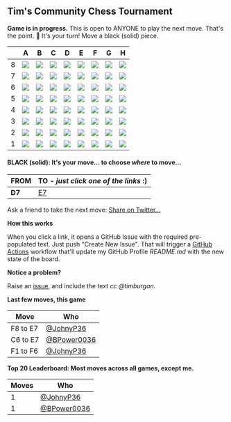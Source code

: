 
## Tim's Community Chess Tournament

**Game is in progress.** This is open to ANYONE to play the next move. That's the point. :wave:  It's your turn! Move a black (solid) piece.

|   | A | B | C | D | E | F | G | H |
| - | - | - | - | - | - | - | - | - |
| 8 | ![](https://raw.githubusercontent.com/BPower0036/timburgan/master/chess_images/r.png) | ![](https://raw.githubusercontent.com/BPower0036/timburgan/master/chess_images/blank.png) | ![](https://raw.githubusercontent.com/BPower0036/timburgan/master/chess_images/b.png) | ![](https://raw.githubusercontent.com/BPower0036/timburgan/master/chess_images/blank.png) | ![](https://raw.githubusercontent.com/BPower0036/timburgan/master/chess_images/blank.png) | ![](https://raw.githubusercontent.com/BPower0036/timburgan/master/chess_images/blank.png) | ![](https://raw.githubusercontent.com/BPower0036/timburgan/master/chess_images/blank.png) | ![](https://raw.githubusercontent.com/BPower0036/timburgan/master/chess_images/blank.png) |
| 7 | ![](https://raw.githubusercontent.com/BPower0036/timburgan/master/chess_images/p.png) | ![](https://raw.githubusercontent.com/BPower0036/timburgan/master/chess_images/blank.png) | ![](https://raw.githubusercontent.com/BPower0036/timburgan/master/chess_images/blank.png) | ![](https://raw.githubusercontent.com/BPower0036/timburgan/master/chess_images/k.png) | ![](https://raw.githubusercontent.com/BPower0036/timburgan/master/chess_images/Q.png) | ![](https://raw.githubusercontent.com/BPower0036/timburgan/master/chess_images/blank.png) | ![](https://raw.githubusercontent.com/BPower0036/timburgan/master/chess_images/blank.png) | ![](https://raw.githubusercontent.com/BPower0036/timburgan/master/chess_images/blank.png) |
| 6 | ![](https://raw.githubusercontent.com/BPower0036/timburgan/master/chess_images/blank.png) | ![](https://raw.githubusercontent.com/BPower0036/timburgan/master/chess_images/blank.png) | ![](https://raw.githubusercontent.com/BPower0036/timburgan/master/chess_images/blank.png) | ![](https://raw.githubusercontent.com/BPower0036/timburgan/master/chess_images/blank.png) | ![](https://raw.githubusercontent.com/BPower0036/timburgan/master/chess_images/blank.png) | ![](https://raw.githubusercontent.com/BPower0036/timburgan/master/chess_images/R.png) | ![](https://raw.githubusercontent.com/BPower0036/timburgan/master/chess_images/p.png) | ![](https://raw.githubusercontent.com/BPower0036/timburgan/master/chess_images/R.png) |
| 5 | ![](https://raw.githubusercontent.com/BPower0036/timburgan/master/chess_images/blank.png) | ![](https://raw.githubusercontent.com/BPower0036/timburgan/master/chess_images/blank.png) | ![](https://raw.githubusercontent.com/BPower0036/timburgan/master/chess_images/p.png) | ![](https://raw.githubusercontent.com/BPower0036/timburgan/master/chess_images/blank.png) | ![](https://raw.githubusercontent.com/BPower0036/timburgan/master/chess_images/blank.png) | ![](https://raw.githubusercontent.com/BPower0036/timburgan/master/chess_images/blank.png) | ![](https://raw.githubusercontent.com/BPower0036/timburgan/master/chess_images/blank.png) | ![](https://raw.githubusercontent.com/BPower0036/timburgan/master/chess_images/blank.png) |
| 4 | ![](https://raw.githubusercontent.com/BPower0036/timburgan/master/chess_images/blank.png) | ![](https://raw.githubusercontent.com/BPower0036/timburgan/master/chess_images/blank.png) | ![](https://raw.githubusercontent.com/BPower0036/timburgan/master/chess_images/blank.png) | ![](https://raw.githubusercontent.com/BPower0036/timburgan/master/chess_images/blank.png) | ![](https://raw.githubusercontent.com/BPower0036/timburgan/master/chess_images/P.png) | ![](https://raw.githubusercontent.com/BPower0036/timburgan/master/chess_images/blank.png) | ![](https://raw.githubusercontent.com/BPower0036/timburgan/master/chess_images/r.png) | ![](https://raw.githubusercontent.com/BPower0036/timburgan/master/chess_images/blank.png) |
| 3 | ![](https://raw.githubusercontent.com/BPower0036/timburgan/master/chess_images/blank.png) | ![](https://raw.githubusercontent.com/BPower0036/timburgan/master/chess_images/blank.png) | ![](https://raw.githubusercontent.com/BPower0036/timburgan/master/chess_images/blank.png) | ![](https://raw.githubusercontent.com/BPower0036/timburgan/master/chess_images/blank.png) | ![](https://raw.githubusercontent.com/BPower0036/timburgan/master/chess_images/blank.png) | ![](https://raw.githubusercontent.com/BPower0036/timburgan/master/chess_images/blank.png) | ![](https://raw.githubusercontent.com/BPower0036/timburgan/master/chess_images/blank.png) | ![](https://raw.githubusercontent.com/BPower0036/timburgan/master/chess_images/blank.png) |
| 2 | ![](https://raw.githubusercontent.com/BPower0036/timburgan/master/chess_images/P.png) | ![](https://raw.githubusercontent.com/BPower0036/timburgan/master/chess_images/P.png) | ![](https://raw.githubusercontent.com/BPower0036/timburgan/master/chess_images/blank.png) | ![](https://raw.githubusercontent.com/BPower0036/timburgan/master/chess_images/blank.png) | ![](https://raw.githubusercontent.com/BPower0036/timburgan/master/chess_images/blank.png) | ![](https://raw.githubusercontent.com/BPower0036/timburgan/master/chess_images/blank.png) | ![](https://raw.githubusercontent.com/BPower0036/timburgan/master/chess_images/blank.png) | ![](https://raw.githubusercontent.com/BPower0036/timburgan/master/chess_images/P.png) |
| 1 | ![](https://raw.githubusercontent.com/BPower0036/timburgan/master/chess_images/blank.png) | ![](https://raw.githubusercontent.com/BPower0036/timburgan/master/chess_images/blank.png) | ![](https://raw.githubusercontent.com/BPower0036/timburgan/master/chess_images/blank.png) | ![](https://raw.githubusercontent.com/BPower0036/timburgan/master/chess_images/blank.png) | ![](https://raw.githubusercontent.com/BPower0036/timburgan/master/chess_images/blank.png) | ![](https://raw.githubusercontent.com/BPower0036/timburgan/master/chess_images/blank.png) | ![](https://raw.githubusercontent.com/BPower0036/timburgan/master/chess_images/blank.png) | ![](https://raw.githubusercontent.com/BPower0036/timburgan/master/chess_images/K.png) |

#### **BLACK (solid):** It's your move... to choose _where_ to move...

| FROM | TO - _just click one of the links_ :) |
| ---- | -- |
| **D7** | [E7](https://github.com/BPower0036/timburgan/issues/new?title=chess%7Cmove%7Cd7e7%7C19178&body=Just+push+%27Submit+new+issue%27.+You+don%27t+need+to+do+anything+else.) |

Ask a friend to take the next move: [Share on Twitter...](https://twitter.com/share?text=I'm+playing+chess+on+a+GitHub+Profile+Readme!+Can+you+please+take+the+next+move+at+https://github.com/timburgan)

**How this works**

When you click a link, it opens a GitHub Issue with the required pre-populated text. Just push "Create New Issue". That will trigger a [GitHub Actions](https://github.blog/2020-07-03-github-action-hero-casey-lee/#getting-started-with-github-actions) workflow that'll update my GitHub Profile _README.md_ with the new state of the board.

**Notice a problem?**

Raise an [issue](https://github.com/BPower0036/timburgan/issues), and include the text _cc @timburgan_.

**Last few moves, this game**

| Move  | Who |
| ----- | --- |
| F8 to E7 | [@JohnyP36](https://github.com/JohnyP36) |
| C6 to E7 | [@BPower0036](https://github.com/BPower0036) |
| F1 to F6 | [@JohnyP36](https://github.com/JohnyP36) |

**Top 20 Leaderboard: Most moves across all games, except me.**

| Moves | Who |
| ----- | --- |
| 1 | [@JohnyP36](https://github.com/JohnyP36) |
| 1 | [@BPower0036](https://github.com/BPower0036) |
